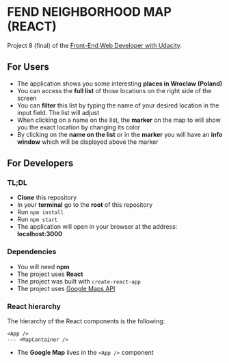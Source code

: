 # FEND NEIGHBORHOOD MAP (REACT)

Project 8 (final) of the [Front-End Web Developer with Udacity](https://eu.udacity.com/course/front-end-web-developer-nanodegree--nd001).

## For Users

- The application shows you some interesting **places in Wroclaw (Poland)**
- You can access the **full list** of those locations on the right side of the screen
- You can **filter** this list by typing the name of your desired location in the input field. The list will adjust
- When clicking on a name on the list, the **marker** on the map to will show you the exact location by changing its color
- By clicking on the **name on the list** or in the **marker** you will have an **info window** which will be displayed above the marker


## For Developers

### TL;DL

- **Clone** this repository
- In your **terminal** go to the **root** of this repository
- Run `npm install`
- Run `npm start`
- The application will open in your browser at the address: **localhost:3000**

### Dependencies

- You will need **npm**
- The project uses **React**
- The project was built with `create-react-app`
- The project uses [Google Maps API](https://developers.google.com/maps/documentation/)


### React hierarchy

The hierarchy of the React components is the following:

```
<App />
--- <MapContainer />
```

- The **Google Map** lives in the `<App />` component
